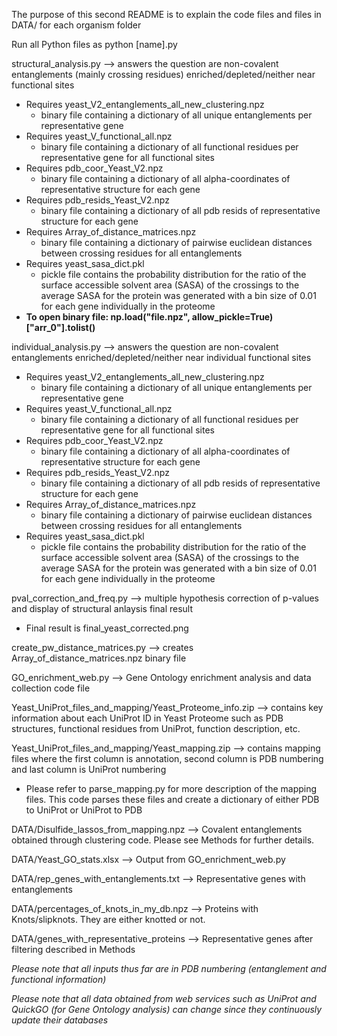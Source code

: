 The purpose of this second README is to explain the code files and files in DATA/ for each organism folder

Run all Python files as python [name].py

structural_analysis.py --> answers the question are non-covalent entanglements (mainly crossing residues) enriched/depleted/neither near functional sites

- Requires yeast_V2_entanglements_all_new_clustering.npz 
  - binary file containing a dictionary of all unique entanglements per representative gene 
- Requires yeast_V_functional_all.npz
  - binary file containing a dictionary of all functional residues per representative gene for all functional sites
- Requires pdb_coor_Yeast_V2.npz
  - binary file containing a dictionary of all alpha-coordinates of representative structure for each gene 
- Requires pdb_resids_Yeast_V2.npz
  - binary file containing a dictionary of all pdb resids of representative structure for each gene
- Requires Array_of_distance_matrices.npz
  - binary file containing a dictionary of pairwise euclidean distances between crossing residues for all entanglements
- Requires yeast_sasa_dict.pkl
  - pickle file contains the probability distribution for the ratio of the surface accessible solvent area (SASA) of the crossings to the average SASA for the protein was generated with a bin size of 0.01 for each gene individually in the proteome
- **To open binary file: np.load("file.npz", allow_pickle=True)["arr_0"].tolist()**

individual_analysis.py --> answers the question are non-covalent entanglements enriched/depleted/neither near individual functional sites

- Requires yeast_V2_entanglements_all_new_clustering.npz 
  - binary file containing a dictionary of all unique entanglements per representative gene 
- Requires yeast_V_functional_all.npz
  - binary file containing a dictionary of all functional residues per representative gene for all functional sites
- Requires pdb_coor_Yeast_V2.npz
  - binary file containing a dictionary of all alpha-coordinates of representative structure for each gene 
- Requires pdb_resids_Yeast_V2.npz
  - binary file containing a dictionary of all pdb resids of representative structure for each gene
- Requires Array_of_distance_matrices.npz
  - binary file containing a dictionary of pairwise euclidean distances between crossing residues for all entanglements
- Requires yeast_sasa_dict.pkl
  - pickle file contains the probability distribution for the ratio of the surface accessible solvent area (SASA) of the crossings to the average SASA for the protein was generated with a bin size of 0.01 for each gene individually in the proteome

pval_correction_and_freq.py --> multiple hypothesis correction of p-values and display of structural anlaysis final result
  - Final result is final_yeast_corrected.png

create_pw_distance_matrices.py --> creates Array_of_distance_matrices.npz binary file

GO_enrichment_web.py --> Gene Ontology enrichment analysis and data collection code file

Yeast_UniProt_files_and_mapping/Yeast_Proteome_info.zip --> contains key information about each UniProt ID in Yeast Proteome such as PDB structures, functional residues from UniProt, function description, etc. 

Yeast_UniProt_files_and_mapping/Yeast_mapping.zip --> contains mapping files where the first column is annotation, second column is PDB numbering and last column is UniProt numbering
  - Please refer to parse_mapping.py for more description of the mapping files. This code parses these files and create a dictionary of either PDB to UniProt or UniProt to PDB

DATA/Disulfide_lassos_from_mapping.npz --> Covalent entanglements obtained through clustering code. Please see Methods for further details. 

DATA/Yeast_GO_stats.xlsx --> Output from GO_enrichment_web.py

DATA/rep_genes_with_entanglements.txt --> Representative genes with entanglements

DATA/percentages_of_knots_in_my_db.npz --> Proteins with Knots/slipknots. They are either knotted or not. 

DATA/genes_with_representative_proteins --> Representative genes after filtering described in Methods

*Please note that all inputs thus far are in PDB numbering (entanglement and functional information)*

*Please note that all data obtained from web services such as UniProt and QuickGO (for Gene Ontology analysis) can change since they continuously update their databases*
